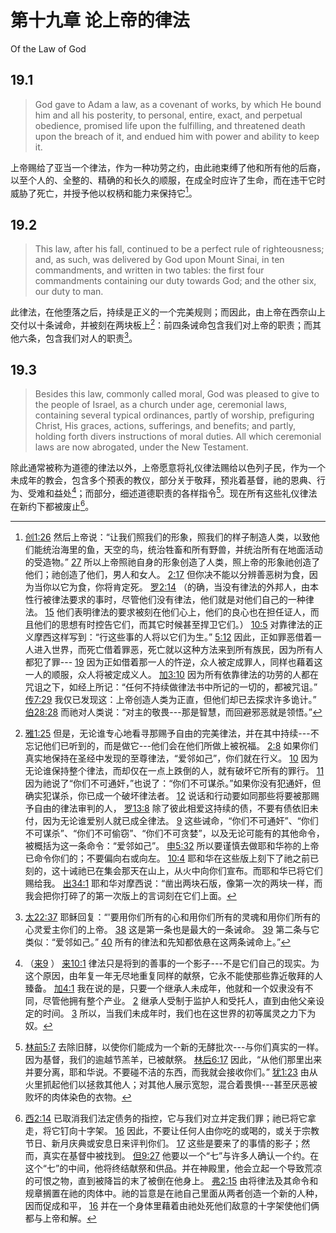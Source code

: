# 第十九章 论上帝的律法

Of the Law of God

## 19.1

> God gave to Adam a law, as a covenant of works, by which He bound him and all his posterity, to personal, entire, exact, and perpetual obedience, promised life upon the fulfilling, and threatened death upon the breach of it, and endued him with power and ability to keep it.

上帝赐给了亚当一个律法，作为一种功劳之约，由此祂束缚了他和所有他的后裔，以至个人的、全整的、精确的和长久的顺服，在成全时应许了生命，而在违干它时威胁了死亡，并授予他以权柄和能力来保持它[^19-1]。

[^19-1]: [创1:26](https://biblehub.com/genesis/1-26.htm) 然后上帝说：“让我们照我们的形象，照我们的样子制造人类，以致他们能统治海里的鱼，天空的鸟，统治牲畜和所有野兽，并统治所有在地面活动的受造物。” [27](https://biblehub.com/genesis/1-27.htm) 所以上帝照祂自身的形象创造了人类，照上帝的形象祂创造了他们；祂创造了他们，男人和女人。 [2:17](https://biblehub.com/genesis/2-17.htm) 但你决不能以分辨善恶树为食，因为当你以它为食，你将肯定死。 [罗2:14](https://biblehub.com/romans/2-14.htm) （的确，当没有律法的外邦人，由本性行被律法要求的事时，尽管他们没有律法，他们就是对他们自己的一种律法。 [15](https://biblehub.com/romans/2-15.htm) 他们表明律法的要求被刻在他们心上，他们的良心也在担任证人，而且他们的思想有时控告它们，而其它时候甚至捍卫它们。） [10:5](https://biblehub.com/romans/10-5.htm) 对靠律法的正义摩西这样写到：“行这些事的人将以它们为生。” [5:12](https://biblehub.com/romans/5-12.htm) 因此，正如罪恶借着一人进入世界，而死亡借着罪恶，死亡就以这种方法来到所有族民，因为所有人都犯了罪--- [19](https://biblehub.com/romans/5-19.htm) 因为正如借着那一人的忤逆，众人被定成罪人，同样也藉着这一人的顺服，众人将被定成义人。 [加3:10](https://biblehub.com/galatians/3-10.htm) 因为所有依靠律法的功劳的人都在咒诅之下，如经上所记：“任何不持续做律法书中所记的一切的，都被咒诅。” [传7:29](https://biblehub.com/ecclesiastes/7-29.htm) 我仅已发现这：上帝创造人类为正直，但他们却已去探求许多诡计。” [伯28:28](https://biblehub.com/job/28-28.htm) 而祂对人类说：“对主的敬畏---那是智慧，而回避邪恶就是领悟。”

## 19.2

> This law, after his fall, continued to be a perfect rule of righteousness; and, as such, was delivered by God upon Mount Sinai, in ten commandments, and written in two tables: the first four commandments containing our duty towards God; and the other six, our duty to man.

此律法，在他堕落之后，持续是正义的一个完美规则；而因此，由上帝在西奈山上交付以十条诫命，并被刻在两块板上[^19-2]：前四条诫命包含我们对上帝的职责；而其他六条，包含我们对人的职责[^19-3]。

[^19-2]: [雅1:25](https://biblehub.com/james/1-25.htm) 但是，无论谁专心地看寻那赐予自由的完美律法，并在其中持续---不忘记他们已听到的，而是做它---他们会在他们所做上被祝福。 [2:8](https://biblehub.com/james/2-8.htm) 如果你们真实地保持在圣经中发现的至尊律法，“爱邻如己”，你们就在行义。 [10](https://biblehub.com/james/2-10.htm) 因为无论谁保持整个律法，而却仅在一点上跌倒的人，就有破坏它所有的罪行。 [11](https://biblehub.com/james/2-11.htm) 因为祂说了“你们不可通奸，”也说了：“你们不可谋杀。”如果你没有犯通奸，但确实犯谋杀，你已成一个破坏律法者。 [12](https://biblehub.com/james/2-12.htm) 说话和行动要如同那些将要被那赐予自由的律法审判的人， [罗13:8](https://biblehub.com/romans/13-8.htm) 除了彼此相爱这持续的债，不要有债依旧未付，因为无论谁爱别人就已成全律法。 [9](https://biblehub.com/romans/13-9.htm) 这些诫命，“你们不可通奸”、“你们不可谋杀”、“你们不可偷窃”、“你们不可贪婪”，以及无论可能有的其他命令，被概括为这一条命令：“爱邻如己”。 [申5:32](https://biblehub.com/deuteronomy/5-32.htm) 所以要谨慎去做耶和华祢的上帝已命令你们的；不要偏向右或向左。 [10:4](https://biblehub.com/deuteronomy/10-4.htm) 耶和华在这些版上刻下了祂之前已刻的，这十诫祂已在集会那天在山上，从火中向你们宣布。而耶和华已将它们赐给我。 [出34:1](https://biblehub.com/exodus/34-1.htm) 耶和华对摩西说：“凿出两块石版，像第一次的两块一样，而我会把你打碎了的第一次版上的言词刻在它们上面。

[^19-3]: [太22:37](https://biblehub.com/matthew/22-37.htm) 耶稣回复：“'要用你们所有的心和用你们所有的灵魂和用你们所有的心灵爱主你们的上帝。 [38](https://biblehub.com/matthew/22-38.htm) 这是第一条也是最大的一条诫命。 [39](https://biblehub.com/matthew/22-39.htm) 第二条与它类似：“爱邻如己。” [40](https://biblehub.com/matthew/22-40.htm) 所有的律法和先知都依悬在这两条诫命上。”

## 19.3

> Besides this law, commonly called moral, God was pleased to give to the people of Israel, as a church under age, ceremonial laws, containing several typical ordinances, partly of worship, prefiguring Christ, His graces, actions, sufferings, and benefits; and partly, holding forth divers instructions of moral duties. All which ceremonial laws are now abrogated, under the New Testament.

除此通常被称为道德的律法以外，上帝愿意将礼仪律法赐给以色列子民，作为一个未成年的教会，包含多个预表的教仪，部分关于敬拜，预兆着基督，祂的恩典、行为、受难和益处[^19-4]；而部分，细述道德职责的各样指令[^19-5]。现在所有这些礼仪律法在新约下都被废止[^19-6]。

[^19-4]: （[来9](https://biblehub.com/niv/hebrews/9.htm) ） [来10:1](https://biblehub.com/hebrews/10-1.htm) 律法只是将到的善事的一个影子---不是它们自己的现实。为这个原因，由年复一年无尽地重复同样的献祭，它永不能使那些靠近敬拜的人臻备。 [加4:1](https://biblehub.com/galatians/4-1.htm) 我在说的是，只要一个继承人未成年，他就和一个奴隶没有不同，尽管他拥有整个产业。 [2](https://biblehub.com/galatians/4-2.htm) 继承人受制于监护人和受托人，直到由他父亲设定的时间。 [3](https://biblehub.com/galatians/4-3.htm) 所以，当我们未成年时，我们也在这世界的初等属灵之力下为奴。

[^19-5]: [林前5:7](https://biblehub.com/1_corinthians/5-7.htm) 去除旧酵，以使你们能成为一个新的无酵批次---与你们真实的一样。因为基督，我们的逾越节羔羊，已被献祭。 [林后6:17](https://biblehub.com/2_corinthians/6-17.htm) 因此，“从他们那里出来并要分离，耶和华说。不要碰不洁的东西，而我就会接收你们。” [犹1:23](https://biblehub.com/jude/1-23.htm) 由从火里抓起他们以拯救其他人；对其他人展示宽恕，混合着畏惧---甚至厌恶被败坏的肉体染色的衣物。

[^19-6]: [西2:14](https://biblehub.com/colossians/2-14.htm) 已取消我们法定债务的指控，它与我们对立并定我们罪；祂已将它拿走，将它钉向十字架。 [16](https://biblehub.com/colossians/2-16.htm) 因此，不要让任何人由你吃的或喝的，或关于宗教节日、新月庆典或安息日来评判你们。 [17](https://biblehub.com/colossians/2-17.htm) 这些是要来了的事情的影子；然而，真实在基督中被找到。 [但9:27](https://biblehub.com/daniel/9-27.htm) 他要以一个“七”与许多人确认一个约。在这个“七”的中间，他将终结献祭和供品。并在神殿里，他会立起一个导致荒凉的可恨之物，直到被降旨的末了被倒在他身上。 [弗2:15](https://biblehub.com/ephesians/2-15.htm) 由将律法及其命令和规章搁置在祂的肉体中。祂的旨意是在祂自己里面从两者创造一个新的人种，因而促成和平， [16](https://biblehub.com/ephesians/2-16.htm) 并在一个身体里藉着由祂处死他们敌意的十字架使他们俩都与上帝和解。